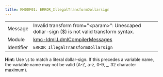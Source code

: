 ```yaml
---
title: KM00F01: ERROR_IllegalTransformDollarsign
---
```


|            |           |
|------------|---------- |
| Message    | Invalid transform from="&lt;param&gt;": Unescaped dollar\-sign \($\) is not valid transform syntax\. |
| Module     | [kmc-ldml.LdmlCompilerMessages](kmc-ldml.ldmlcompilermessages) |
| Identifier | `ERROR_IllegalTransformDollarsign` |


**Hint**: Use `\$` to match a literal dollar-sign. If this precedes a
variable name, the variable name may not be valid (A-Z, a-z, 0-9, _, 32
character maximum).

